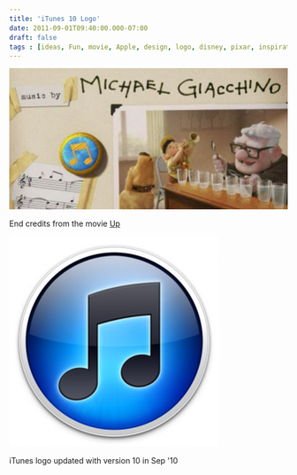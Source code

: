 ```yaml
---
title: 'iTunes 10 Logo'
date: 2011-09-01T09:40:00.000-07:00
draft: false
tags : [ideas, Fun, movie, Apple, design, logo, disney, pixar, inspiration, iTunes]
---
```


![](/assets/Screen-shot-2011-09-01-at-4.00.39-PM.png)

  

End credits from the movie [Up](http://www.imdb.com/title/tt1049413/) 

  

![](/assets/itunes10logo380.jpg)

  

iTunes logo updated with version 10 in Sep '10